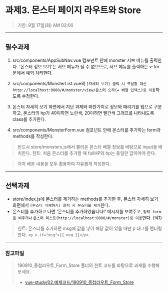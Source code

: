 # 과제3. 몬스터 페이지 라우트와 Store
>기한: 9월 17일(화) AM 02:00
***
## 필수과제
1. src/components/AppSubNav.vue 컴포넌트 안에 monster 서브 메뉴를 출력한다. '몬스터 정보 보기'는 서브 메뉴가 될 수 없으므로, 서브 메뉴를 출력하는 v-for문에서 예외 처리한다.

2. src/components/MonsterList.vue의 `[자세히 보기] 클릭 시 모달창 대신 http://localhost:8080/#/monster/view/몬스터 숫자(= 배열 인덱스)로 이동`하도록 수정한다.

3. 몬스터 자세히 보기 화면에서 지난 과제와 마찬가지로 정보와 때리기를 탭으로 구분하고, 몬스터의 hp가 40이하면 노란색, 20이하면 빨간색 그래프를 나타내도록 class를 추가한다.

4. src/components/MonsterForm.vue 컴포넌트 안에 몬스터를 추가하는 form과 methods를 작성한다.
> 반드시 store/monsters.js에서 불러온 몬스터 배열 정보를 바탕으로 input을 배치한다.
> 힌트: 처음 몬스터를 추가할 때 fullHP와 hp는 동일한 값이어야 한다.

> 각자 배운 내용을 모두 활용하여 자유롭게 작성한다.

***

## 선택과제
- store/index.js에 몬스터를 제거하는 methods를 추가한 후, 몬스터 자세히 보기 화면에서 `[몬스터 삭제하기] 클릭 시 몬스터를 제거`한다.
- 몬스터를 추가하고 나면 '몬스터를 추가하였습니다!' 메시지를 보여주고, `입력 form을 비우거나` `몬스터 리스트(http://localhost:8080/#/monster)로 이동`한다. (택1)
> 힌트: 몬스터를 추가하면 msg에 값을 넣어 해당 값이 있을 때만 p 태그를 렌더링한다. `<p v-if="msg">{{ msg }}</p>`

***

### 참고파일
>190910_중첩라우트_Form_Store 폴더의 힌트 코드를 바탕으로 과제를 수행해 보세요.
>- [vue-study/02.예제코드/190910_중첩라우트_Form_Store](https://bitbucket.org/pubweb_ui/vue-study/src/master/02.%EC%98%88%EC%A0%9C%EC%BD%94%EB%93%9C/190910_%EC%A4%91%EC%B2%A9%EB%9D%BC%EC%9A%B0%ED%8A%B8_Form_Store/)
